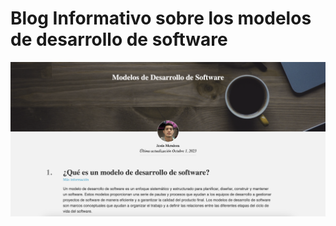 # Blog Informativo sobre los modelos de desarrollo de software
![Blog Informativo](img/proyecto1.png)
